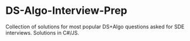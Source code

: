 # DS-Algo-Interview-Prep
Collection of solutions for most popular DS+Algo questions asked for SDE interviews. Solutions in C#/JS.
